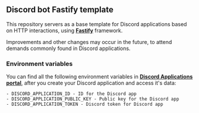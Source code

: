 ## Discord bot Fastify template

This repository servers as a base template for Discord applications based on HTTP interactions, using [**Fastify**](https://fastify.dev/) framework.

Improvements and other changes may occur in the future, to attend demands commonly found in Discord applications.

### Environment variables
You can find all the following environment variables in [**Discord Applications portal**](https://discord.com/developers/applications), after you create your Discord application and access it's data:
```
- DISCORD_APPLICATION_ID - ID for the Discord app
- DISCORD_APPLICATION_PUBLIC_KEY - Public key for the Discord app
- DISCORD_APPLICATION_TOKEN - Discord token for Discord app
```